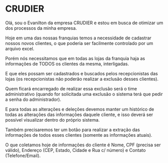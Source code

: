 # CRUDIER

Olá, sou o Evanilton da empresa CRUDIER e estou em busca de otimizar um dos processos da minha empresa.

Hoje em uma das nossas franquias temos a necessidade de cadastrar nossos novos clientes, o que poderia ser facilmente controlado por um arquivo excel.

Porém nós necessitamos que em todas as lojas da franquia haja as informações de TODOS os clientes da mesma, interligadas.  

E que eles possam ser cadastrados e buscados pelos recepcionistas das lojas (os recepcionistas não poderão realizar a exclusão desses clientes). 

Quem ficará encarregado de realizar essa exclusão será o time administrativo (quando for solicitada uma exclusão o sistema terá que pedir a senha do administrador).

E para todas as alterações e deleções devemos manter um histórico de todas as alterações das informações daquele cliente, e isso deverá ser possível visualizar dentro do próprio sistema.

Também precisaremos ter um botão para realizar a extração das informações de todos esses clientes (somente as informações atuais).

O que coletamos hoje de informações do cliente é Nome, CPF (precisa ser válido), Endereço (CEP, Estado, Cidade e Rua c/ número) e Contato (Telefone/Email).

